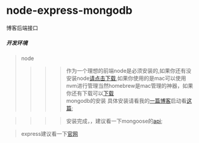 # node-express-mongodb
博客后端接口

##### 开发环境
 > node 
 >>>> 作为一个理想的前端node是必须安装的,如果你还有没安装node[请点击下载](http://nodejs.cn/),如果你使用的是mac可以使用nvm进行管理当然homebrew是mac管理的神器，如果你还有下载可以[下载](https://brew.sh/)<br/>
 >mongodb的安装
 >>>> 具体安装请看我的[一篇博客](http://blog.csdn.net/zhanglongdream/article/details/70231261)启动看[这篇](http://blog.csdn.net/zhanglongdream/article/details/72911949);<br/>

 >>>> 安装完成，，建议看一下mongoose的[api](http://mongoosejs.com/);<br/>

 >express建议看一下[官网](http://www.expressjs.com.cn/4x/api.html)<br/>
